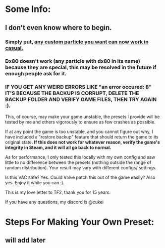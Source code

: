 # Some Info:
## I don't even know where to begin.

### Simply put, <ins> any custom particle you want can now work in casual. </ins>

### Dx80 doesn't work (any particle with dx80 in its name) because they are special, this may be resolved in the future if enough people ask for it.

### IF YOU GET ANY WEIRD ERRORS LIKE "an error occured: 8" IT'S BECAUSE THE BACKUP IS CORRUPT, DELETE THE BACKUP FOLDER AND VERIFY GAME FILES, THEN TRY AGAIN :).

This, of course, may make your game unstable, the presets I provide will be tested by me and others vigorously to ensure as few crashes as possible.

If at any point the game is too unstable, and you cannot figure out why, I have included a "restore backup" feature that should return the game to its original state. **If this does not work for whatever reason, verify the game's integrity in Steam, and it will all go back to normal.**

As for performance, I only tested this locally with my own config and saw little to no difference between the presets (nothing outside the range of random distribution). Your result may vary with different configs/ settings.

Is this VAC safe? Yes. Could Valve patch this out of the game easily? Also yes. Enjoy it while you can :).

This is my love letter to TF2, thank you for 15 years.

If you have any questions, my discord is @cukei

# Steps For Making Your Own Preset:

## will add later